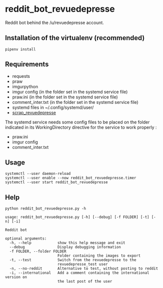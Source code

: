 # reddit_bot_revuedepresse

Reddit bot behind the /u/revuedepresse account.

## Installation of the virtualenv (recommended)

```
pipenv install
```

## Requirements

- requests
- praw
- imgurpython
- imgur config (in the folder set in the systemd service file)
- praw.ini (in the folder set in the systemd service file)
- comment_inter.txt (in the folder set in the systemd service file)
- systemd files in ~/.config/systemd/user/
- [scrap_revuedepresse](https://github.com/dbeley/scrap_revuedepresse)

The systemd service needs some config files to be placed on the folder indicated in its WorkingDirectory directive for the service to work properly :

- praw.ini
- imgur config
- comment_inter.txt


## Usage

```
systemctl --user daemon-reload
systemctl --user enable --now reddit_bot_revuedepresse.timer
systemctl --user start reddit_bot_revuedepresse
```

## Help

```
python reddit_bot_revuedepresse.py -h
```

```
usage: reddit_bot_revuedepresse.py [-h] [--debug] [-f FOLDER] [-t] [-n] [-i]

Reddit bot

optional arguments:
  -h, --help            show this help message and exit
  --debug               Display debugging information
  -f FOLDER, --folder FOLDER
                        Folder containing the images to export
  -t, --test            Switch from the revuedepresse to the
                        revuedepresse_test user
  -n, --no-reddit       Alternative to test, without posting to reddit
  -i, --international   Add a comment containing the international version on
                        the last post of the user
```
